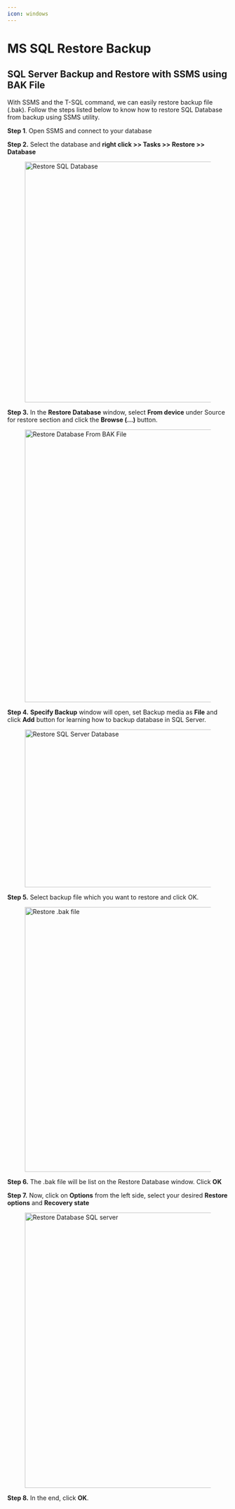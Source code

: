 ```yaml
---
icon: windows
---
```


# MS SQL Restore Backup

## **SQL Server Backup and Restore with SSMS using BAK File**

With SSMS and the T-SQL command, we can easily restore backup file (.bak). Follow the steps listed below to know how to restore SQL Database from backup using SSMS utility.

**Step 1**. Open SSMS and connect to your database

**Step 2.** Select the database and **right click >> Tasks >> Restore >> Database**

<figure><img src="https://www.systoolsgroup.com/updates/wp-content/uploads/2020/04/restore-database1-1.png" alt="Restore SQL Database" height="549" width="765"><figcaption></figcaption></figure>

**Step 3.** In the **Restore Database** window, select **From device** under Source for restore section and click the **Browse (…)** button.

<figure><img src="https://www.systoolsgroup.com/updates/wp-content/uploads/2020/04/restore-database2.png" alt="Restore Database From BAK File" height="622" width="700"><figcaption></figcaption></figure>

**Step 4.** **Specify Backup** window will open, set Backup media as **File** and click **Add** button for learning how to backup database in SQL Server.

<figure><img src="https://www.systoolsgroup.com/updates/wp-content/uploads/2020/04/restore-database3.png" alt="Restore SQL Server Database" height="360" width="496"><figcaption></figcaption></figure>

**Step 5.** Select backup file which you want to restore and click OK.

<figure><img src="https://www.systoolsgroup.com/updates/wp-content/uploads/2020/04/restore-database4.png" alt="Restore .bak file" height="604" width="431"><figcaption></figcaption></figure>

**Step 6.** The .bak file will be list on the Restore Database window. Click **OK**

**Step 7.** Now, click on **Options** from the left side, select your desired **Restore options** and **Recovery state**

<figure><img src="https://www.systoolsgroup.com/updates/wp-content/uploads/2020/04/restore-database5.png" alt="Restore Database SQL server" height="628" width="698"><figcaption></figcaption></figure>

**Step 8.** In the end, click **OK**.

